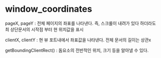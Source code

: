 # window_coordinates

pageX, pageY : 전체 페이지의 좌표를 나타낸다. 즉, 스크롤이 내려가 있다 하더라도 최 상단문서의 시작점 부터 현 위치값을 표시

clientX, clientY : 현 뷰 포트내에서 좌표값을 나타낸다. 전체 문서의 길이는 상관x

getBoundingClientRect() : 돔요소의 전반적인 위치, 크기 등을 알아낼 수 있다.
